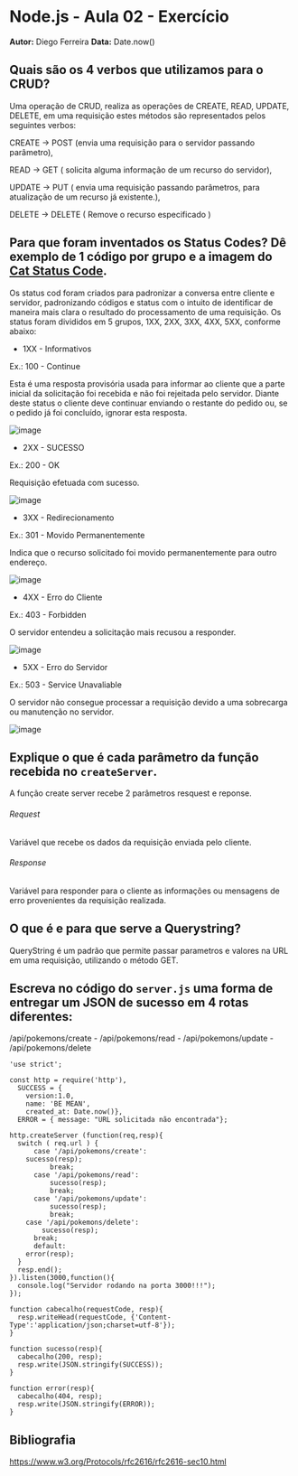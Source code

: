 # Node.js - Aula 02 - Exercício
**Autor:** Diego Ferreira
**Data:** Date.now()

## Quais são os 4 verbos que utilizamos para o CRUD?

Uma operação de CRUD, realiza as operações de CREATE, READ, UPDATE, DELETE, em uma requisição estes métodos são representados pelos seguintes verbos:

CREATE -> POST (envia uma requisição para o servidor passando parâmetro),

READ -> GET ( solicita alguma informação de um recurso do servidor),

UPDATE -> PUT ( envia uma requisição passando parâmetros, para atualização de um recurso já existente.),

DELETE -> DELETE ( Remove o recurso especificado )

## Para que foram inventados os Status Codes? Dê exemplo de 1 código por grupo e a imagem do [Cat Status Code](https://http.cat/).

Os status cod foram criados para padronizar a conversa entre cliente e servidor, padronizando códigos e status com o intuito de identificar de maneira mais clara o resultado do processamento de uma requisição.
Os status foram divididos em 5 grupos, 1XX, 2XX, 3XX, 4XX, 5XX, conforme abaixo:

* 1XX - Informativos

Ex.:
100 - Continue

Esta é uma resposta provisória usada para informar ao cliente que a parte inicial da solicitação foi recebida e não foi rejeitada pelo servidor. Diante deste status o cliente deve continuar enviando o restante do pedido ou, se o pedido já foi concluído, ignorar esta resposta.

![image](https://http.cat/100)

* 2XX - SUCESSO

Ex.:
200 - OK

Requisição efetuada com sucesso.

![image](https://http.cat/200)

* 3XX - Redirecionamento

Ex.:
301 - Movido Permanentemente

Indica que o recurso solicitado foi movido permanentemente para outro endereço.

![image](https://http.cat/301)

* 4XX - Erro do Cliente

Ex.:
403 - Forbidden

O servidor entendeu a solicitação mais recusou a responder.

![image](https://http.cat/403)

* 5XX - Erro do Servidor

Ex.:
503 - Service Unavaliable

O servidor não consegue processar a requisição devido a uma sobrecarga ou manutenção no servidor.

![image](https://http.cat/503)

## Explique o que é cada parâmetro da função recebida no `createServer`.

A função create server recebe 2 parâmetros resquest e reponse.
###### Request
Variável que recebe os dados da requisição enviada pelo cliente.

###### Response
Variável para responder para o cliente as informações ou mensagens de erro provenientes da requisição realizada.

## O que é e para que serve a Querystring?

QueryString é um padrão que permite passar parametros e valores na URL em uma requisição, utilizando o método GET.

## Escreva no código do `server.js` uma forma de entregar um JSON de sucesso em 4 rotas diferentes:
/api/pokemons/create - /api/pokemons/read - /api/pokemons/update - /api/pokemons/delete

```
'use strict';

const http = require('http'),
  SUCCESS = {
    version:1.0,
    name: 'BE MEAN',
    created_at: Date.now()},
  ERROR = { message: "URL solicitada não encontrada"};

http.createServer (function(req,resp){
  switch ( req.url ) {
      case '/api/pokemons/create':
    sucesso(resp);
          break;
      case '/api/pokemons/read':
          sucesso(resp);
          break;
      case '/api/pokemons/update':
          sucesso(resp);
          break;
    case '/api/pokemons/delete':
        sucesso(resp);
      break;
      default:
    error(resp);
  }
  resp.end();
}).listen(3000,function(){
  console.log("Servidor rodando na porta 3000!!!");
});

function cabecalho(requestCode, resp){
  resp.writeHead(requestCode, {'Content-Type':'application/json;charset=utf-8'});
}

function sucesso(resp){
  cabecalho(200, resp);
  resp.write(JSON.stringify(SUCCESS));
}

function error(resp){
  cabecalho(404, resp);
  resp.write(JSON.stringify(ERROR));
}

```

## Bibliografia
https://www.w3.org/Protocols/rfc2616/rfc2616-sec10.html
